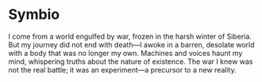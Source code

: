 # Symbio
I come from a world engulfed by war, frozen in the harsh winter of Siberia. But my journey did not end with death—I awoke in a barren, desolate world with a body that was no longer my own. Machines and voices haunt my mind, whispering truths about the nature of existence. The war I knew was not the real battle; it was an experiment—a precursor to a new reality.

